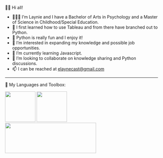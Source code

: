 👋🏼 Hi all!

- 👩🏻‍💻  I’m Laynie and I have a Bachelor of Arts in Psychology and a Master of Science in Childhood/Special Education. 
- 📝  I first learned how to use Tableau and from there have branched out to Python. 
- 🐍  Python is really fun and I enjoy it!
- 👀  I’m interested in expanding my knowledge and possible job opportunities.
- 🌱  I’m currently learning Javascript.
- 💞️  I’m looking to collaborate on knowledge sharing and Python discussions.  
- 📫  I can be reached at elaynecast@gmail.com


____________________________________________________________________________________________________________________________________________________________________

🧰 My Languages and Toolbox:
 
 <img src="https://user-images.githubusercontent.com/87791968/148447308-de7c31a3-32ff-4005-baab-593f9824a8cc.png" width="100" height="100">  <img src="https://user-images.githubusercontent.com/87791968/148446979-c8f2c362-e7ad-4213-8811-9d68fb79ae2f.png" width="100" height="100">  <img src="https://user-images.githubusercontent.com/87791968/148457795-f0d823a1-aaa2-4116-9672-5e30f206fe5b.png" width="300" height="100">



<!---
- ![Artboard 1](https://user-images.githubusercontent.com/87791968/148447308-de7c31a3-32ff-4005-baab-593f9824a8cc.png)
![tableaulogo_highres](https://user-images.githubusercontent.com/87791968/148446869-693efcbe-e10e-4819-9e87-2a5195a103a9.png)
![mysql1](https://user-images.githubusercontent.com/87791968/148446979-c8f2c362-e7ad-4213-8811-9d68fb79ae2f.png)

layniecast/layniecast is a ✨ special ✨ repository because its `README.md` (this file) appears on your GitHub profile.
You can click the Preview link to take a look at your changes.
--->
